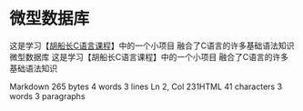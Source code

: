 # 微型数据库
这是学习【[胡船长C语言课程](https://www.bilibili.com/cheese/play/ep541627?query_from=0&search_id=4504220803175113085&search_query=C%E8%AF%AD%E8%A8%80%E8%88%B9%E9%95%BF&csource=common_hpsearch_null_null&spm_id_from=333.337.search-card.all.click)】中的一个小项目
融合了C语言的许多基础语法知识
微型数据库
这是学习【胡船长C语言课程】中的一个小项目
融合了C语言的许多基础语法知识

Markdown 265 bytes 4 words 3 lines Ln 2, Col 231HTML 41 characters 3 words 3 paragraphs
